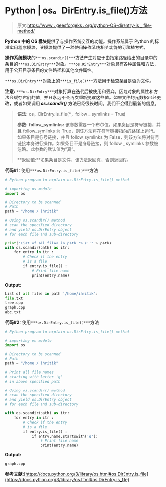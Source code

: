 # Python | os。DirEntry.is_file()方法

> 原文:[https://www . geesforgeks . org/python-OS-direntry-is _ file-method/](https://www.geeksforgeeks.org/python-os-direntry-is_file-method/)

**Python 中的 OS 模块**提供了与操作系统交互的功能。操作系统属于 Python 的标准实用程序模块。该模块提供了一种使用操作系统相关功能的可移植方式。

**操作系统模块**的`***os.scandir()***`方法产生对应于由指定路径给出的目录中的条目的`***os.DirEntry***`对象。`***os.DirEntry***`对象具有各种属性和方法，用于公开目录条目的文件路径和其他文件属性。

`***os.DirEntry***`对象上的`***is_file()***`方法用于检查条目是否为文件。

**注意:** `***os.DirEntry***`对象打算在迭代后被使用和丢弃，因为对象的属性和方法会缓存它们的值，并且永远不会再次重新提取这些值。如果文件的元数据已经更改，或者如果调用 ***os.scandir()*** 方法已经很长时间。我们不会得到最新的信息。

> **语法:** os。DirEntry.is_file(*，follow _ symlinks = True)
> 
> **参数:**
> **follow_symlinks:** 该参数需要一个布尔值。如果条目是符号链接，并且 follow_symlinks 为 True，则该方法将在符号链接指向的路径上运行。如果条目是符号链接，并且 follow_symlinks 为 False，则该方法将对符号链接本身进行操作。如果条目不是符号链接，则 follow _ symlinks 参数被忽略。此参数的默认值为“真”。
> 
> **返回值:**如果条目是文件，该方法返回真，否则返回假。

**代码#1:** 使用`***os.DirEntry.is_file()***`方法

```py
# Python program to explain os.DirEntry.is_file() method 

# importing os module  
import os

# Directory to be scanned
# Path
path = "/home / ihritik"

# Using os.scandir() method
# scan the specified directory
# and yield os.DirEntry object
# for each file and sub-directory

print("List of all files in path '% s':" % path) 
with os.scandir(path) as itr:
    for entry in itr :
        # Check if the entry
        # is a file 
        if entry.is_file() :
            # Print file name    
            print(entry.name)
```

**Output:**

```py
List of all files in path '/home/ihritik':
file.txt
tree.cpp
graph.cpp
abc.txt

```

**代码#2:** 使用`***os.DirEntry.is_file()***`方法

```py
# Python program to explain os.DirEntry.is_file() method 

# importing os module  
import os

# Directory to be scanned
# Path
path = "/home / ihritik"

# Print all file names
# starting with letter 'g'
# in above specified path

# Using os.scandir() method
# scan the specified directory
# and yield os.DirEntry object
# for each file and sub-directory

with os.scandir(path) as itr:
    for entry in itr :
        # Check if the entry
        # is a file 
        if entry.is_file() :
            if entry.name.startswith('g'):
                # Print file name    
                print(entry.name)
```

**Output:**

```py
graph.cpp

```

**参考文献:**[https://docs.python.org/3/library/os.html#os.DirEntry.is_file](https://docs.python.org/3/library/os.html#os.DirEntry.is_file)